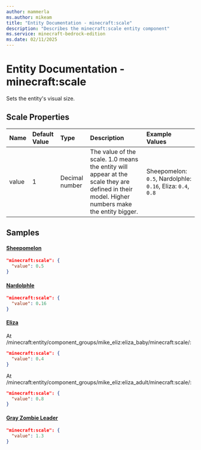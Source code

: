 ```yaml
---
author: mammerla
ms.author: mikeam
title: "Entity Documentation - minecraft:scale"
description: "Describes the minecraft:scale entity component"
ms.service: minecraft-bedrock-edition
ms.date: 02/11/2025 
---
```


# Entity Documentation - minecraft:scale

Sets the entity's visual size.


## Scale Properties

|Name       |Default Value |Type |Description |Example Values |
|:----------|:-------------|:----|:-----------|:------------- |
| value | 1 | Decimal number | The value of the scale. 1.0 means the entity will appear at the scale they are defined in their model. Higher numbers make the entity bigger. | Sheepomelon: `0.5`, Nardolphle: `0.16`, Eliza: `0.4`, `0.8` | 

## Samples

#### [Sheepomelon](https://github.com/microsoft/minecraft-samples/tree/main/addon_starter/1_hello_world/behavior_packs/aop_mobs/entities/sheepomelon.behavior.json)


```json
"minecraft:scale": {
  "value": 0.5
}
```

#### [Nardolphle](https://github.com/microsoft/minecraft-samples/tree/main/addon_starter/2_entities/behavior_packs/aop_mobs/entities/nardolphle.behavior.json)


```json
"minecraft:scale": {
  "value": 0.16
}
```

#### [Eliza](https://github.com/microsoft/minecraft-samples/tree/main/casual_creator/custom_cat_eliza/behavior_packs/mike_eliz/entities/eliza.json)

At /minecraft:entity/component_groups/mike_eliz:eliza_baby/minecraft:scale/: 

```json
"minecraft:scale": {
  "value": 0.4
}
```

At /minecraft:entity/component_groups/mike_eliz:eliza_adult/minecraft:scale/: 

```json
"minecraft:scale": {
  "value": 0.8
}
```

#### [Gray Zombie Leader](https://github.com/microsoft/minecraft-samples/tree/main/casual_creator/gray_wave/behavior_packs/mikeamm_gwve/entities/gray_zombie_leader.behavior.json)


```json
"minecraft:scale": {
  "value": 1.3
}
```
